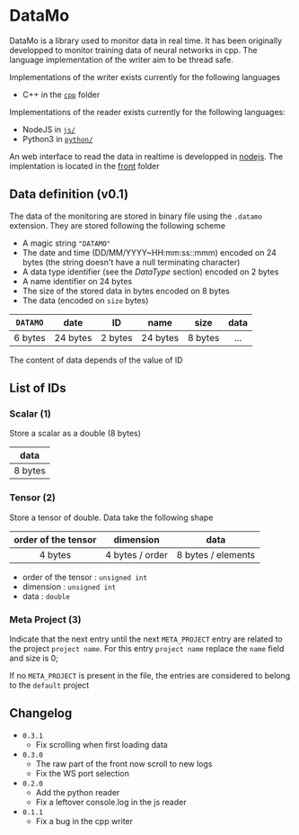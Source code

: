 # DataMo

DataMo is a library used to monitor data in real time. It has been originally developped to monitor training data of neural networks in cpp. The language implementation of the writer aim to be thread safe.

Implementations of the writer exists currently for the following languages
 - C++ in the [`cpp`](cpp/) folder

Implementations of the reader exists currently for the following languages:
 - NodeJS in [`js/`](js/)
 - Python3 in [`python/`](python/)

An web interface to read the data in realtime is developped in [nodejs](nodejs.org). The implentation is located in the [front](front/) folder

## Data definition (v0.1)

The data of the monitoring are stored in binary file using the `.datamo` extension.
They are stored following the following scheme
 - A magic string `"DATAMO"`
 - The date and time (DD/MM/YYYY~HH:mm:ss::mmm) encoded on 24 bytes (the string doesn't have a null terminating character)
 - A data type identifier (see the _DataType_ section) encoded on 2 bytes
 - A name identifier on 24 bytes
 - The size of the stored data in bytes encoded on 8 bytes
 - The data (encoded on `size` bytes)


|`DATAMO`| date     |ID      | name     | size    |data |
|:------:|:--------:|:------:|:--------:|:-------:|:---:|
| 6 bytes| 24 bytes |2 bytes | 24 bytes | 8 bytes | ... |

The content of data depends of the value of ID

## List of IDs

### Scalar (1)
Store a scalar as a double (8 bytes)

| data    |
|:-------:|
| 8 bytes |

### Tensor (2)
Store a tensor of double. Data take the following shape

|order of the tensor| dimension           | data               |
|:-----------------:|:-------------------:|:------------------:|
| 4 bytes           | 4 bytes / order     | 8 bytes / elements |

- order of the tensor : `unsigned int`
- dimension : `unsigned int`
- data : `double`

### Meta Project (3)
Indicate that the next entry until the next `META_PROJECT` entry are related to the project `project name`.
For this entry `project name` replace the `name` field and size is 0;

If no `META_PROJECT` is present in the file, the entries are considered to belong to the `default` project

## Changelog
 - `0.3.1`
   - Fix scrolling when first loading data
 - `0.3.0`
   - The raw part of the front now scroll to new logs
   - Fix the WS port selection
 - `0.2.0`
   - Add the python reader
   - Fix a leftover console.log in the js reader
 - `0.1.1`
   - Fix a bug in the cpp writer